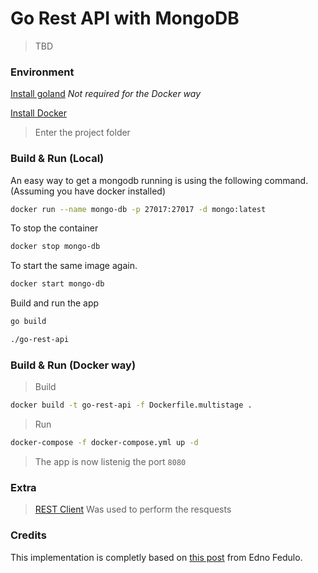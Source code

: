 # Go Rest API with MongoDB

> TBD

### Environment

[Install goland](https://golang.org/doc/install) _Not required for the Docker way_

[Install Docker](https://docs.docker.com/engine/install/)

> Enter the project folder

### Build & Run (Local)
An easy way to get a mongodb running is using the following command. (Assuming you have docker installed)
```bash
docker run --name mongo-db -p 27017:27017 -d mongo:latest
```
To stop the container
```bash
docker stop mongo-db
```
To start the same image again.
```bash
docker start mongo-db
```
Build and run the app
```bash
go build
```
```bash
./go-rest-api
```
### Build & Run (Docker way)
>Build
```bash
docker build -t go-rest-api -f Dockerfile.multistage .
```
>Run
```bash
docker-compose -f docker-compose.yml up -d
```

> The app is now listenig the port `8080`

### Extra
> [REST Client](https://marketplace.visualstudio.com/items?itemName=humao.rest-client) Was used to perform the resquests

### Credits
This implementation is completly based on [this post](https://betterprogramming.pub/building-a-restful-api-with-go-and-mongodb-93e59cbbee88) from Edno Fedulo.

